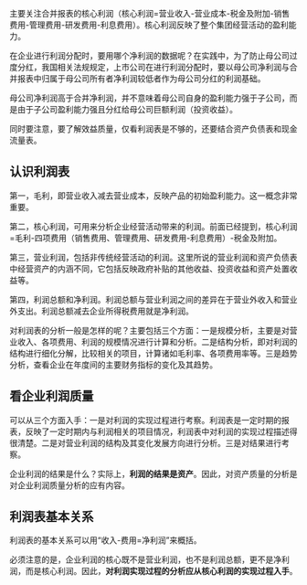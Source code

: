 主要关注合并报表的核心利润（核心利润=营业收入-营业成本-税金及附加-销售费用-管理费用-研发费用-利息费用）。核心利润反映了整个集团经营活动的盈利能力。

在企业进行利润分配时，要用哪个净利润的数据呢？在实践中，为了防止母公司过度分红，我国相关法规规定，上市公司在进行利润分配时，要以母公司净利润与合并报表中归属于母公司所有者净利润较低者作为母公司分红的利润基础。

母公司净利润高于合并净利润，并不意味着母公司自身的盈利能力强于子公司，而是由于子公司盈利能力强且分红给母公司巨额利润（投资收益）。

同时要注意，要了解效益质量，仅看利润表是不够的，还要结合资产负债表和现金流量表。

## 认识利润表

第一，毛利，即营业收入减去营业成本，反映产品的初始盈利能力。这一概念非常重要。

第二，核心利润，可用来分析企业经营活动带来的利润。前面已经提到，核心利润=毛利-四项费用（销售费用、管理费用、研发费用-利息费用）-税金及附加。

第三，营业利润，包括非传统经营活动的利润。这里所说的营业利润和资产负债表中经营资产的内涵不同，它包括反映政府补贴的其他收益、投资收益和资产处置收益等。

第四，利润总额和净利润。利润总额与营业利润之间的差异在于营业外收入和营业外支出。利润总额减去企业所得税费用就是净利润。

对利润表的分析一般是怎样的呢？主要包括三个方面：一是规模分析，主要是对营业收入、各项费用、利润的规模情况进行计算和分析。二是结构分析，即对利润的结构进行细化分解，比较相关的项目，计算诸如毛利率、各项费用率等。三是趋势分析，查看企业在年度间的主要财务指标的变化及其趋势。

## 看企业利润质量

可以从三个方面入手：一是对利润的实现过程进行考察。利润表是一定时期的报表，反映了一定时期内与利润相关的项目情况，利润表中对利润的实现过程描述得很清楚。二是对营业利润的结构及其变化发展方向进行分析。三是对结果进行考察。

企业利润的结果是什么？实际上，**利润的结果是资产**。因此，对资产质量的分析是对企业利润质量分析的应有内容。

## 利润表基本关系

利润表的基本关系可以用“收入-费用=净利润”来概括。

必须注意的是，企业利润的核心既不是营业利润，也不是利润总额，更不是净利润，而是核心利润。因此，**对利润实现过程的分析应从核心利润的实现过程入手**。